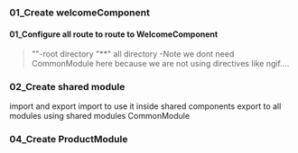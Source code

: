 ### 01_Create welcomeComponent
#### 01_Configure all route to route to WelcomeComponent
> ""-root directory
> "**" all directory
  -Note we dont need CommonModule here because we are not using directives like ngif....
### 02_Create shared module
  import and export 
    import to use it inside shared components
    export to all modules using shared modules
    CommonModule
### 04_Create ProductModule
  
